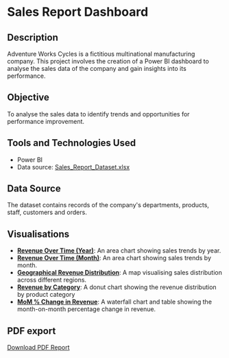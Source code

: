 # Sales Report Dashboard

## Description
Adventure Works Cycles is a fictitious multinational manufacturing company. This project involves the creation of a Power BI dashboard to analyse the sales data of the company and gain insights into its performance. 

## Objective
To analyse the sales data to identify trends and opportunities for performance improvement.

## Tools and Technologies Used
- Power BI
- Data source: [Sales_Report_Dataset.xlsx](Sales_Report_Dataset.xlsx)

## Data Source
The dataset contains records of the company's departments, products, staff, customers and orders.

## Visualisations
- [**Revenue Over Time (Year)**](Screenshots/Revenue_by_Fiscal_Year.png): An area chart showing sales trends by year.
- [**Revenue Over Time (Month)**](Screenshots/Revenue_by_Fiscal_Month.png): An area chart showing sales trends by month.
- [**Geographical Revenue Distribution**](Screenshots/Revenue_by_Country.png): A map visualising sales distribution across different regions.
- [**Revenue by Category**](Screenshots/Revenue_by_Category.png): A donut chart showing the revenue distribution by product category
- [**MoM % Change in Revenue**](Screenshots/MoM_Change.png): A waterfall chart and table showing the month-on-month percentage change in revenue.

## PDF export
[Download PDF Report](Sales_Report.pdf)
